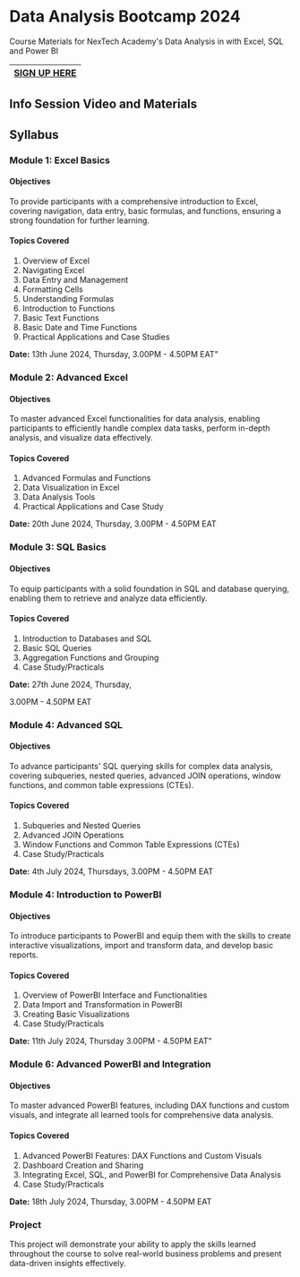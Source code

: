 # Data Analysis Bootcamp 2024
Course Materials for NexTech Academy's Data  Analysis in with Excel, SQL and Power BI



| [**SIGN UP HERE**](https://forms.gle/eZDj4UpESg8sCnEF8) |
|----------------------------------------------------------|

## Info Session Video and Materials


## Syllabus

### Module 1: Excel Basics	

 #### Objectives 
To provide participants with a
 comprehensive introduction to Excel, 
covering navigation, data entry, 
basic formulas, and functions, 
ensuring a strong foundation for further learning.

#### Topics Covered
1. Overview of Excel
2. Navigating Excel
3. Data Entry and Management
4. Formatting Cells
5. Understanding Formulas
6. Introduction to Functions
7. Basic Text Functions
8. Basic Date and Time Functions
9. Practical Applications and Case Studies


**Date:** 13th June 2024, Thursday, 
3.00PM - 4.50PM EAT"

### Module 2: Advanced Excel 

#### Objectives
To master advanced Excel functionalities
 for data analysis, enabling participants to
 efficiently handle complex data tasks,
 perform in-depth analysis, 
and visualize data effectively.	

#### Topics Covered
1. Advanced Formulas and Functions
2. Data Visualization in Excel
3. Data Analysis Tools
4. Practical Applications and Case Study

**Date:** 20th June 2024, Thursday, 
 3.00PM - 4.50PM EAT

### Module 3: SQL Basics

#### Objectives

To equip participants with a solid foundation
in SQL and database querying,
 enabling them to retrieve and 
analyze data efficiently.

#### Topics Covered
1. Introduction to Databases and SQL
2. Basic SQL Queries
3. Aggregation Functions and Grouping
4. Case Study/Practicals

**Date:** 27th June 2024, Thursday, 

 3.00PM - 4.50PM EAT


 
### Module 4: Advanced SQL 

#### Objectives

To advance participants' SQL querying skills for
 complex data analysis, covering subqueries, 
nested queries, advanced JOIN operations, 
window functions, and common table expressions (CTEs).

#### Topics Covered

1. Subqueries and Nested Queries
2. Advanced JOIN Operations
3. Window Functions and Common Table Expressions (CTEs)
4. Case Study/Practicals


**Date:** 4th July 2024, Thursdays, 
 3.00PM - 4.50PM EAT
 
### Module 4: Introduction to PowerBI

#### Objectives

To introduce participants to PowerBI and equip 
them with the skills to
 create interactive visualizations,
 import and transform data,
 and develop basic reports.

#### Topics Covered

1. Overview of PowerBI Interface and Functionalities
2. Data Import and Transformation in PowerBI
3. Creating Basic Visualizations
4. Case Study/Practicals


**Date:** 11th July 2024, Thursday
 3.00PM - 4.50PM EAT"


 
### Module 6: Advanced PowerBI and Integration	

#### Objectives

To master advanced PowerBI features, 
including DAX functions and custom visuals,
 and integrate all learned tools for
 comprehensive data analysis.


#### Topics Covered

1. Advanced PowerBI Features: DAX Functions and
 Custom Visuals
2. Dashboard Creation and Sharing
3. Integrating Excel, SQL, and PowerBI for Comprehensive Data Analysis
4. Case Study/Practicals 


**Date:** 18th July 2024, Thursday, 
 3.00PM - 4.50PM EAT

### Project

 This project will demonstrate your ability
 to apply the skills learned throughout
the course to solve real-world business problems 
and present data-driven insights effectively.

